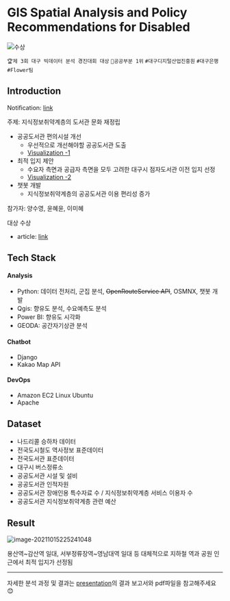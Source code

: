 # GIS Spatial Analysis and Policy Recommendations for Disabled

![수상](https://user-images.githubusercontent.com/87461728/137341169-df8a09d7-50c8-43ab-a495-f6f2dbc990da.jpg)

`🏆제 3회 대구 빅데이터 분석 경진대회 대상`  `🥇공공부분 1위`  `#대구디지털산업진흥원`  `#대구은행`  `#Flower팀`

## Introduction

Notification: [link](https://www.dip.or.kr/home/notice/boardRead.ubs?sfpsize=20&sfcategory=&fboardcd=notice&sfclassification=&sfkind=&sfsearch=ftitle&sfkeyword=%EB%B9%85%EB%8D%B0%EC%9D%B4%ED%84%B0+%EB%B6%84%EC%84%9D+%EA%B2%BD%EC%A7%84%EB%8C%80%ED%9A%8C&fboardnum=5066&sfpage=1)

주제: 지식정보취약계층의 도서관 문화 재정립

* 공공도서관 편의시설 개선
  * 우선적으로 개선해야할 공공도서관 도출
  * [Visualization -1](https://app.powerbi.com/view?r=eyJrIjoiMzc0ZjAxMzQtNDBiMy00OTVjLTgzYWItYjY0MTFlMWU2ZGI3IiwidCI6IjE0ZjVkMzljLTA0NTQtNDcyOC05YTMxLTRhMzliZTJjZGMzOSJ9) 
* 최적 입지 제안
  * 수요자 측면과 공급자 측면을 모두 고려한 대구시 점자도서관 이전 입지 선정
  * [Visualization -2](https://app.powerbi.com/view?r=eyJrIjoiNTE1ZDdhY2MtZDYzZC00ZTAyLTg5ZDItMzM2ZTA3MzI1OGM0IiwidCI6IjE0ZjVkMzljLTA0NTQtNDcyOC05YTMxLTRhMzliZTJjZGMzOSJ9&pageName=ReportSection)
* 챗봇 개발
  * 지식정보취약계층의 공공도서관 이용 편리성 증가

참가자: 양수영, 윤혜윤, 이미혜

대상 수상

* article: [link](https://www.nocutnews.co.kr/news/5640010)

## Tech Stack

#### Analysis

* Python: 데이터 전처리, 군집 분석, ~~OpenRouteService API~~, OSMNX, 챗봇 개발
* Qgis: 향유도 분석, 수요예측도 분석
* Power BI: 향유도 시각화
* GEODA: 공간자기상관 분석

#### Chatbot

* Django
* Kakao Map API

#### DevOps

* Amazon EC2 Linux Ubuntu
* Apache

## Dataset

* 나드리콜 승하차 데이터
* 전국도시철도 역사정보 표준데이터
* 전국도서관 표준데이터
* 대구시 버스정류소
* 공공도서관 시설 및 설비
* 공공도서관 인적자원
* 공공도서관 장애인용 특수자료 수 / 지식정보취약계층 서비스 이용자 수
* 공공도서관 지식정보취약계층 관련 예산

## Result

![image-20211015225241048](https://user-images.githubusercontent.com/87461728/137498525-a1079fd5-15b1-4f04-88cd-435b0ada086c.png)

용산역~감산역 일대, 서부정류장역~영남대역 일대 등 대체적으로 지하철 역과 공원 인근에서 최적 입지가 선정됨

---

자세한 분석 과정 및 결과는 [presentation](https://github.com/yoonhyeyoon/Daegu-bigdata-contest/tree/main/presentation)의 결과 보고서와 pdf파일을 참고해주세요 :blush:

